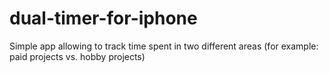 dual-timer-for-iphone
=====================

Simple app allowing to track time spent in two different areas (for example: paid projects vs. hobby projects)